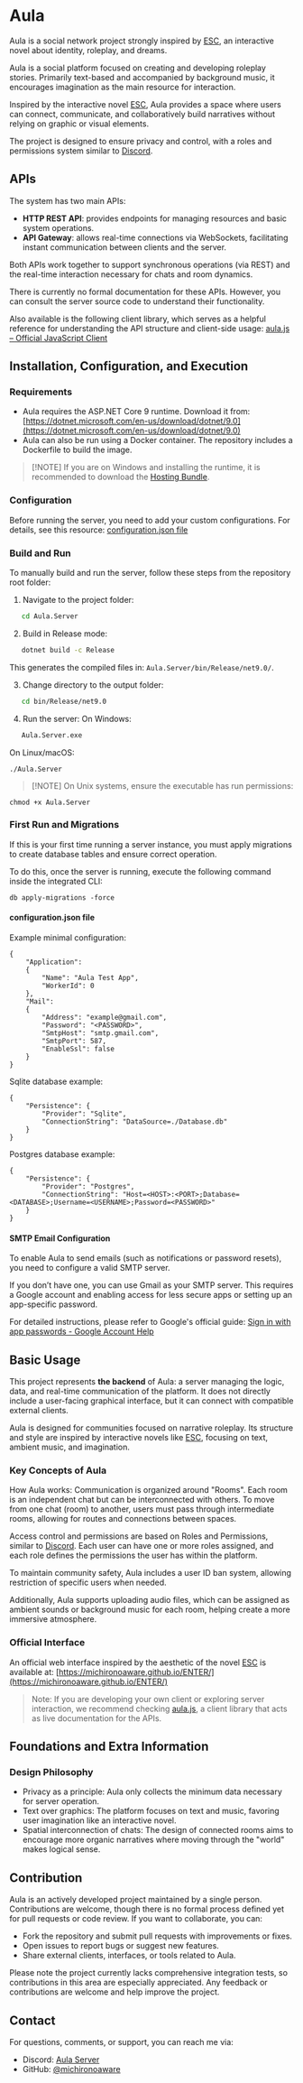 # Aula

Aula is a social network project strongly inspired by
[ESC](https://store.steampowered.com/app/1318800/ESC/),
an interactive novel about identity, roleplay, and dreams.

Aula is a social platform focused on creating and developing roleplay stories.
Primarily text-based and accompanied by background music,
it encourages imagination as the main resource for interaction.

Inspired by the interactive novel [ESC](https://store.steampowered.com/app/1318800/ESC/),
Aula provides a space where users can connect,
communicate, and collaboratively build narratives without relying on graphic or visual elements.

The project is designed to ensure privacy and control,
with a roles and permissions system similar to [Discord](https://discord.com).

## APIs

The system has two main APIs:

* **HTTP REST API**: provides endpoints for managing resources and basic system operations.
* **API Gateway**: allows real-time connections via WebSockets, facilitating instant communication between clients and the server.

Both APIs work together to support synchronous operations (via REST)
and the real-time interaction necessary for chats and room dynamics.

There is currently no formal documentation for these APIs.
However, you can consult the server source code to understand their functionality.

Also available is the following client library,
which serves as a helpful reference for understanding the API structure
and client-side usage: [aula.js – Official JavaScript Client](https://github.com/michironoaware/aula.js)

## Installation, Configuration, and Execution

### Requirements

* Aula requires the ASP.NET Core 9 runtime. Download it from:
  [https://dotnet.microsoft.com/en-us/download/dotnet/9.0](https://dotnet.microsoft.com/en-us/download/dotnet/9.0)
* Aula can also be run using a Docker container.
  The repository includes a Dockerfile to build the image.

> \[!NOTE]
> If you are on Windows and installing the runtime, it is recommended to download the [Hosting Bundle](https://dotnet.microsoft.com/en-us/download/dotnet/thank-you/runtime-aspnetcore-9.0.5-windows-hosting-bundle-installer).

### Configuration

Before running the server, you need to add your custom configurations.
For details, see this resource:
[configuration.json file](####configuration.json-file)

### Build and Run

To manually build and run the server,
follow these steps from the repository root folder:

1. Navigate to the project folder:
```bash
   cd Aula.Server
```
2. Build in Release mode:
```bash
   dotnet build -c Release
```
This generates the compiled files in: `Aula.Server/bin/Release/net9.0/`.

3. Change directory to the output folder:
```bash
   cd bin/Release/net9.0
```
4. Run the server:
   On Windows:
```bash
   Aula.Server.exe
```
On Linux/macOS:

```
./Aula.Server
```

> \[!NOTE]
> On Unix systems, ensure the executable has run permissions:

```
chmod +x Aula.Server
```

### First Run and Migrations

If this is your first time running a server instance, you must apply migrations to create database tables and ensure correct operation.

To do this, once the server is running, execute the following command inside the integrated CLI:

```
db apply-migrations -force
```

#### configuration.json file

Example minimal configuration:

```
{
    "Application":
    {
        "Name": "Aula Test App",
        "WorkerId": 0
    },
    "Mail":
    {
        "Address": "example@gmail.com",
        "Password": "<PASSWORD>",
        "SmtpHost": "smtp.gmail.com",
        "SmtpPort": 587,
        "EnableSsl": false
    }
}
```

Sqlite database example:

```
{
    "Persistence": {
        "Provider": "Sqlite",
        "ConnectionString": "DataSource=./Database.db"
    }
}
```

Postgres database example:

```
{
    "Persistence": {
        "Provider": "Postgres",
        "ConnectionString": "Host=<HOST>:<PORT>;Database=<DATABASE>;Username=<USERNAME>;Password=<PASSWORD>"
    }
}
```

#### SMTP Email Configuration

To enable Aula to send emails (such as notifications or password resets),
you need to configure a valid SMTP server.

If you don’t have one, you can use Gmail as your SMTP server.
This requires a Google account and enabling access for less secure apps or
setting up an app-specific password.

For detailed instructions, please refer to Google's official guide:
[Sign in with app passwords - Google Account Help](https://support.google.com/accounts/answer/185833?hl=en)

## Basic Usage

This project represents **the backend** of Aula:
a server managing the logic, data, and real-time communication of the platform.
It does not directly include a user-facing graphical interface,
but it can connect with compatible external clients.

Aula is designed for communities focused on narrative roleplay.
Its structure and style are inspired by interactive novels like [ESC](https://store.steampowered.com/app/1318800/ESC/),
focusing on text, ambient music, and imagination.

### Key Concepts of Aula

How Aula works:
Communication is organized around "Rooms".
Each room is an independent chat but can be interconnected with others.
To move from one chat (room) to another, users must pass through intermediate rooms,
allowing for routes and connections between spaces.

Access control and permissions are based on Roles and Permissions,
similar to [Discord](https://discord.com). Each user can have one or more roles assigned,
and each role defines the permissions the user has within the platform.

To maintain community safety, Aula includes a user ID ban system,
allowing restriction of specific users when needed.

Additionally, Aula supports uploading audio files,
which can be assigned as ambient sounds or background music for each room,
helping create a more immersive atmosphere.

### Official Interface

An official web interface inspired by the aesthetic of the novel [ESC](https://store.steampowered.com/app/1318800/ESC/)
is available at: [https://michironoaware.github.io/ENTER/](https://michironoaware.github.io/ENTER/)

> Note: If you are developing your own client or exploring server interaction,
> we recommend checking [aula.js](https://github.com/michironoaware/aula.js),
> a client library that acts as live documentation for the APIs.

## Foundations and Extra Information

### Design Philosophy

* Privacy as a principle: Aula only collects the minimum data necessary for server operation.
* Text over graphics: The platform focuses on text and music,
  favoring user imagination like an interactive novel.
* Spatial interconnection of chats: The design of connected rooms aims to encourage
  more organic narratives where moving through the "world" makes logical sense.

## Contribution

Aula is an actively developed project maintained by a single person.
Contributions are welcome, though there is no formal process defined yet for pull requests or code review.
If you want to collaborate, you can:

* Fork the repository and submit pull requests with improvements or fixes.
* Open issues to report bugs or suggest new features.
* Share external clients, interfaces, or tools related to Aula.

Please note the project currently lacks comprehensive integration tests,
so contributions in this area are especially appreciated.
Any feedback or contributions are welcome and help improve the project.

## Contact

For questions, comments, or support, you can reach me via:

* Discord: [Aula Server](https://discord.gg/NK7p7Enbn5)
* GitHub: [@michironoaware](https://github.com/michironoaware)

